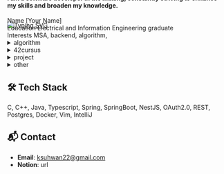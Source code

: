 <div style="margin-bottom:-100px;">
  <a href="https://git.io/typing-svg">
    <img src="https://readme-typing-svg.demolab.com?  font=Fira+Code&size=25&pause=1000&color=A981DB&background=FFFFFF00&width=435&lines=suhwan22's+github" alt="Typing SVG" />
  </a>
</div>


<h4 align="left">
I am a software developer in the making, constantly striving to enhance my skills and broaden my knowledge.</h4>
Name [Your Name] <br/>
Education Electrical and Information Engineering graduate <br/>
Interests MSA, backend, algorithm, <br/>

<details>
  <summary>algorithm</summary>
  algorithm<br/>
</details>

<details>
  <summary>42cursus</summary>
  42<br/>
</details>

<details>
  <summary>project</summary>
  project<br/>
</details>

<details>
  <summary>other</summary>
  other<br/>
</details>


## 🛠️ Tech Stack
C, C++, Java, Typescript, Spring, SpringBoot, NestJS, OAuth2.0, REST, Postgres, Docker, Vim, IntelliJ

## 📬 Contact
- **Email**: ksuhwan22@gmail.com
- **Notion**: url


